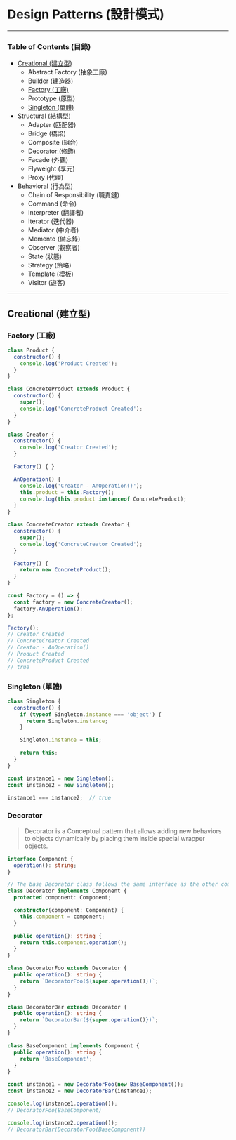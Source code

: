 # Design Patterns (設計模式)

***

### Table of Contents (目錄)

* [Creational (建立型)](#creational-建立型)
  * Abstract Factory (抽象工廠)
  * Builder (建造器)
  * [Factory (工廠)](#factory-工廠)
  * Prototype (原型)
  * [Singleton (單體)](#singleton-單體)
* Structural (結構型)
  * Adapter (匹配器)
  * Bridge (橋梁)
  * Composite (組合)
  * [Decorator (修飾)](#decorator)
  * Facade (外觀)
  * Flyweight (享元)
  * Proxy (代理)
* Behavioral (行為型)
  * Chain of Responsibility (職責鏈)
  * Command (命令)
  * Interpreter (翻譯者)
  * Iterator (迭代器)
  * Mediator (中介者)
  * Memento (備忘錄)
  * Observer (觀察者)
  * State (狀態)
  * Strategy (策略)
  * Template (模板)
  * Visitor (遊客)

***

## Creational (建立型)

### Factory (工廠)

```js
class Product {
  constructor() {
    console.log('Product Created');
  }
}

class ConcreteProduct extends Product {
  constructor() {
    super();
    console.log('ConcreteProduct Created');
  }
}

class Creator {
  constructor() {
    console.log('Creator Created');
  }

  Factory() { }

  AnOperation() {
    console.log('Creator - AnOperation()');
    this.product = this.Factory();
    console.log(this.product instanceof ConcreteProduct);
  }
}

class ConcreteCreator extends Creator {
  constructor() {
    super();
    console.log('ConcreteCreator Created');
  }

  Factory() {
    return new ConcreteProduct();
  }
}

const Factory = () => {
  const factory = new ConcreteCreator();
  factory.AnOperation();
};

Factory();
// Creator Created
// ConcreteCreator Created
// Creator - AnOperation()
// Product Created
// ConcreteProduct Created
// true
```

### Singleton (單體)

```js
class Singleton {
  constructor() {
    if (typeof Singleton.instance === 'object') {
      return Singleton.instance;
    }

    Singleton.instance = this;

    return this;
  }
}

const instance1 = new Singleton();
const instance2 = new Singleton();

instance1 === instance2;  // true
```

### Decorator

> Decorator is a Conceptual pattern that allows adding new behaviors to objects dynamically by placing them inside special wrapper objects.

```ts
interface Component {
  operation(): string;
}

// The base Decorator class follows the same interface as the other components.
class Decorator implements Component {
  protected component: Component;

  constructor(component: Component) {
    this.component = component;
  }

  public operation(): string {
    return this.component.operation();
  }
}

class DecoratorFoo extends Decorator {
  public operation(): string {
    return `DecoratorFoo(${super.operation()})`;
  }
}

class DecoratorBar extends Decorator {
  public operation(): string {
    return `DecoratorBar(${super.operation()})`;
  }
}

class BaseComponent implements Component {
  public operation(): string {
    return 'BaseComponent';
  }
}

const instance1 = new DecoratorFoo(new BaseComponent());
const instance2 = new DecoratorBar(instance1);

console.log(instance1.operation());
// DecoratorFoo(BaseComponent)

console.log(instance2.operation());
// DecoratorBar(DecoratorFoo(BaseComponent))
```
